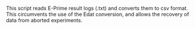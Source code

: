 This script reads E-Prime result logs (.txt) and converts them to csv format. This circumvents the use of the Edat conversion, and allows the recovery of data from aborted experiments.
